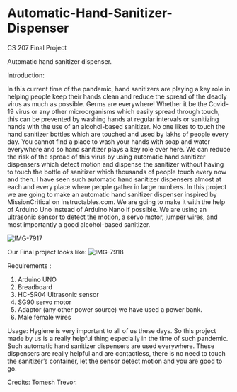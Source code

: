 # Automatic-Hand-Sanitizer-Dispenser
CS 207 Final Project 

Automatic hand sanitizer dispenser.

Introduction:

In this current time of the pandemic, hand sanitizers are playing a key role in helping people keep their hands clean and reduce the spread of the deadly virus as much as possible. Germs are everywhere! Whether it be the Covid-19 virus or any other microorganisms which easily spread through touch, this can be prevented by washing hands at regular intervals or sanitizing hands with the use of an alcohol-based sanitizer. No one likes to touch the hand sanitizer bottles which are touched and used by lakhs of people every day. You cannot find a place to wash your hands with soap and water everywhere and so hand sanitizer plays a key role over here. We can reduce the risk of the spread of this virus by using automatic hand sanitizer dispensers which detect motion and dispense the sanitizer without having to touch the bottle of sanitizer which thousands of people touch every now and then. 
I have seen such automatic hand sanitizer dispensers almost at each and every place where people gather in large numbers. In this project we are going to make an automatic hand sanitizer dispenser inspired by MissionCritical on instructables.com. We are going to make it with the help of Arduino Uno instead of Arduino Nano if possible. We are using an ultrasonic sensor to detect the motion, a servo motor, jumper wires, and most importantly a good alcohol-based sanitizer.  

![IMG-7917](https://user-images.githubusercontent.com/75644941/101593868-4fc3df80-39b6-11eb-866a-09f805441dbf.jpg)

Our Final project looks like:
![IMG-7918](https://user-images.githubusercontent.com/75644941/101594478-59017c00-39b7-11eb-9d53-e92ee92fc419.jpg)

Requirements :
1. Arduino UNO 
2. Breadboard 
3. HC-SR04 Ultrasonic sensor  
4. SG90 servo motor 
5. Adaptor (any other power source) we have used a power bank.
6. Male female wires 

Usage:
Hygiene is very important to all of us these days. So this project made by us is a really helpful thing especially in the time of such pandemic. Such automatic hand sanitizer dispensers are used everywhere. These dispensers are really helpful and are contactless, there is no need to touch the sanitizer’s container, let the sensor detect motion and you are good to go.

Credits:
Tomesh Trevor.
